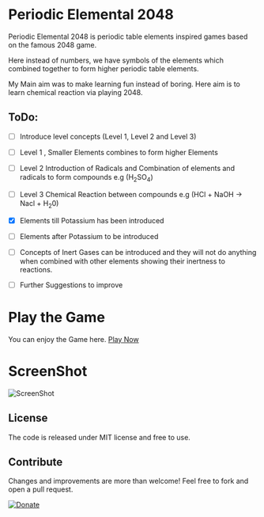 # Periodic Elemental 2048

Periodic Elemental 2048 is periodic table elements inspired games based on the famous 2048 game.

Here instead of numbers, we have symbols of the  elements which combined together to form higher periodic table elements.

My Main aim was to make learning fun instead of boring. Here aim is to learn chemical reaction via playing 2048.

## ToDo:

- [ ] Introduce level concepts (Level 1, Level 2 and Level 3)
- [ ] Level 1 , Smaller Elements combines to form higher Elements
- [ ] Level 2 Introduction of Radicals and Combination of elements and radicals to form compounds e.g (H<sub>2</sub>SO<sub>4</sub>)
- [ ] Level 3 Chemical Reaction between compounds e.g (HCl + NaOH -> Nacl + H<sub>2</sub>0)
- [X] Elements till Potassium has been introduced
- [ ] Elements after Potassium to be introduced
- [ ] Concepts of Inert Gases can be introduced and they will not do anything when combined with other elements showing their inertness to reactions.
- [ ] Further Suggestions to improve


# Play the Game
You can enjoy the Game here. [Play Now](http://griffintaur.github.io/Periodic-Elemental-2048/)

# ScreenShot
![ScreenShot](https://raw.githubusercontent.com/Griffintaur/Periodic-Elemental-2048/master/images/screenshot.JPG)

## License
The code is released under MIT license and free to use.
## Contribute
Changes and improvements are more than welcome! Feel free to fork and open a pull request.

  [![Donate](https://raw.githubusercontent.com/stefan-niedermann/paypal-donate-button/master/paypal-donate-button.png)](https://www.paypal.me/kitabkalam/25usd)

